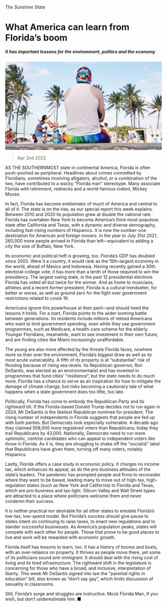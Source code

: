###### The Sunshine State

# What America can learn from Florida’s boom 

##### It has important lessons for the environment, politics and the economy 

![image](images/20220402_LDP002_0.jpg) 

> Apr 2nd 2022 

AS THE SOUTHERNMOST state in continental America, Florida is often pooh-poohed as peripheral. Headlines about crimes committed by Floridians, sometimes involving alligators, alcohol, or a combination of the two, have contributed to a wacky “Florida man” stereotype. Many associate Florida with retirement, rednecks and a world-famous rodent, Mickey Mouse.

In fact, Florida has become emblematic of much of America and central to all of it. The state is on the rise, as our special report this week explains. Between 2010 and 2020 its population grew at double the national rate. Florida has overtaken New York to become America’s third-most-populous state after California and Texas, with a dynamic and diverse demography, including fast-rising numbers of Hispanics. It is now the number-one destination for American and foreign movers. In the year to July 31st 2021, 260,000 more people arrived in Florida than left—equivalent to adding a city the size of Buffalo, New York.


Its economic and political heft is growing, too. Florida’s GDP has doubled since 2002. Were it a country, it would rank as the 15th-largest economy in the world, ahead of Mexico and Indonesia. Having recently gained a 30th electoral-college vote, it has more than a tenth of those required to win the presidency. The largest swing state, in the past 12 presidential elections Florida has voted all but twice for the winner. And as home to musicians, athletes and a recent former president, Florida is a cultural trendsetter, for better or worse, as well as ground zero for the fight over government restrictions related to covid-19.

Americans ignore this powerhouse at their peril—and should heed the lessons it holds. For a start, Florida points to the wider looming battle between generations. Its residents include millions of retired Americans who want to limit government spending, even while they use government programmes, such as Medicare, a health-care scheme for the elderly. Younger Floridians, meanwhile, want to see investment in their own future, and are finding cities like Miami increasingly unaffordable.

The young are also more affected by the threats Florida faces, nowhere more so than over the environment, Florida’s biggest draw as well as its most acute vulnerability. A fifth of its property is at “substantial” risk of flooding because of rising sea-levels. Its Republican governor, Ron DeSantis, was elected as an environmentalist and has invested in programmes that fund cities’ “resilience”, but the state needs to do much more. Florida has a chance to serve as an inspiration for how to mitigate the damage of climate change, but risks becoming a cautionary tale of what happens when a state government does too little, too late.

Politically, Florida has come to embody the Republican Party and its rightward tilt. If the Florida-based Donald Trump decides not to run again in 2024, Mr DeSantis is the likeliest Republican nominee for president. The rising number of independents in Florida suggests that people are fed up with both parties. But Democrats look especially vulnerable. A decade ago they claimed 558,000 more registered voters than Republicans; today they trail Republicans by 43,000. Nationally, Democrats need to run more optimistic, centrist candidates who can appeal to independent voters like those in Florida. As it is, they are struggling to shake off the “socialist” label that Republicans have given them, turning off many voters, notably Hispanics.

Lastly, Florida offers a case study in economic policy. It charges no income tax, which enhances its appeal, as do the pro-business attitudes of the state’s leaders. The pandemic has prompted people and firms to reconsider where they want to be based, leading many to move out of high-tax, high-regulation states (such as New York and California) to Florida and Texas, which are pro-business and tax-light. Silicon Valley and Wall Street types are attracted to a place where politicians welcome them and never condemn their success.

It is neither practical nor desirable for all other states to emulate Florida’s low-tax, low-spend model. But Florida’s success should give pause to states intent on continuing to raise taxes, to enact new regulations and to slander successful businesses. As America’s population peaks, states will compete with each other for people. Those that prove to be good places to live and work will be rewarded with economic growth.

Florida itself has lessons to learn, too. It has a history of booms and busts, with an over-reliance on property. It thrives as people move there, yet some of its politicians sound anti-immigrant. It should deal with the rising cost of living and its tired infrastructure. The rightward shift in the legislature is concerning for those who have a broad, and inclusive, interpretation of liberty. This week Mr DeSantis signed into law the “parental rights in education” bill, also known as “don’t say gay”, which limits discussion of sexuality in classrooms.

Still, Florida’s surge and struggles are instructive. Mock Florida Man, if you wish, but don’t underestimate him. ■

